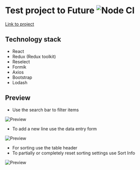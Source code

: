 Test project to Future ![Node CI](https://github.com/SergoZheludkov/data-tables/workflows/Node%20CI/badge.svg)
========================
[Link to project](https://data-tables.herokuapp.com/)

Technology stack
------------------------

* React
* Redux (Redux toolkit)
* Reselect
* Formik
* Axios
* Bootstrap
* Lodash

Preview
------------------------

* Use the search bar to filter items

![Preview](https://d3dehtdmp2rwcw.cloudfront.net/ms_79863/1621UgDorf8QDZgemAKWb2Tfvaev1v/first-pic.jpg?Expires=1600099200&Signature=cWQAKAF0Lp94F2L-Af4nD0uIgLn7o9C7BVDDR2KAV6FdY8JmIrX7Lpnc9CYqhar8uGsBpvdkDiAq~5JpsGHnlw8AvJ6pfbDd1QkEo8SE0Uk9RiHShgWDfMs68fDyoe-RXZ0x-VLC~Azy7s1tvF7aw-EqHvuErWR3xw1QzWUVbEQOvnjx5WfW5diUypFYsIDeVUXEr5qrzUojE7x1gzVXSt7lZCZSteAmyJ9CTacMH6wYTP8UoI6j2yWtE6-Wfftkg5QlGyzQ4KWkO0jGsWZA4q02Xq9qSKoMuXMYRvpGvHwVc~VSIMjANOYOQjqfd1e2R6JM~LnQ72y629ye8LU69g__&Key-Pair-Id=APKAJBCGYQYURKHBGCOA "first pic")

* To add a new line use the data entry form

![Preview](https://d3dehtdmp2rwcw.cloudfront.net/ms_79863/2vWCTt4Bl6yq8U2VQ9OPUycGQA22ig/second-pick.jpg?Expires=1600099200&Signature=BvtqcJ5K5FZ4x7mtmtqwhcDOp4G-gJOJxc2sr~hcASk9Pxedr9y1p0cUZ8g9iq2nsAjXwIHIXQrr~up0cLgLUW4stZRNxpT6Jv3JmWYQT~Jzx6Ui1KPMuWAPojoIDGZG1OngMzBSM1q9Hg498lhpWWXraoBamVlDK41pOjhQVAFyGp9jDaYl2PdkVtQi6c39K8TL7-XS8VDgfhWUjBAz9XdcuN4gVJdOTqIvSMiFLeXhJ84kPShHsubiqpYZ9AxIdfEf7BAAUW2oOyuOrFtzRLIon93LDm~wDCIYCR7H67cJkgE6L08wE~Seoa8MUkKC9vaVxQks9wTzw9VCh6pTCQ__&Key-Pair-Id=APKAJBCGYQYURKHBGCOA "second pic")

* For sorting use the table header
* To partially or completely reset sorting settings use Sort Info

![Preview](https://d3dehtdmp2rwcw.cloudfront.net/ms_79863/eldHUtyH2F6Elc6BDSEnnfvcIVsjTL/third-pic.jpg?Expires=1600099200&Signature=jumQgF~ZUdtg-K7ws40NjQXjGCicZJIBgbj2UdTWDPzHWmW4-6xtSSMbX6YKcgVQMPWFVW4~cCAHSbHb4UC0UMrmwVs7AtXuCAkhPWIkEYBwR46PDB3tVLeVlHMkIi3Wi38SZq8Ly-2M2SoIYkdRHBvj9FYyb8hhA4vCcwGEttDfLxmdvbNQnueQaTiJyANQ7iQURc1u3uvwHMlYakPaQRHxciRQ1j3TyMrjfb9woTWQfUuqb2~5NdLRUUXELUqhZj5aD8L9iQOkIBze5qzKtM9i2o5qr5ow9iIUBH09Lkd-fU~8aHEw-YM0Q30CjD2Irm6VbirK4L0kSbDZy1l-5A__&Key-Pair-Id=APKAJBCGYQYURKHBGCOA "third pic")